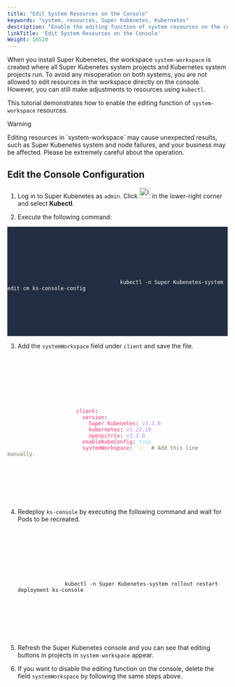 ```yaml
---
title: "Edit System Resources on the Console"
keywords: "system, resources, Super Kubenetes, Kubernetes"
description: "Enable the editing function of system resources on the console."
linkTitle: 'Edit System Resources on the Console'
Weight: 16520
---
```


When you install Super Kubenetes, the workspace `system-workspace` is created where all Super Kubenetes system projects and Kubernetes system projects run. To avoid any misoperation on both systems, you are not allowed to edit resources in the workspace directly on the console. However, you can still make adjustments to resources using `kubectl`.

This tutorial demonstrates how to enable the editing function of `system-workspace` resources.

<div className="notices warning">
  <p>Warning</p>
  <div>
    Editing resources in `system-workspace` may cause unexpected results, such as Super Kubenetes system and node failures, and your business may be affected. Please be extremely careful about the operation.
  </div>
</div>


## Edit the Console Configuration

1. Log in to Super Kubenetes as `admin`. Click <img src="/dist/assets/docs/v3.3/common-icons/hammer.png" height="25" width="25" alt="icon" /> in the lower-right corner and select **Kubectl**.

2. Execute the following command:

  <article className="highlight">
      <pre style="color: rgb(248, 248, 242); background: rgb(36, 46, 66); tab-size: 4;">
         <div className="copy-code-button" title="Copy Code"></div>
         <div className="code-over-div">
            <code>
               <p>
									kubectl -n Super Kubenetes-system edit cm ks-console-config
               </p>
            </code>
         </div>
      </pre>
   </article>

   

3. Add the `systemWorkspace` field under `client` and save the file.

  <article className="highlight">
    <pre>
        <div className="copy-code-button" title="Copy Code"></div>
        <div className="code-over-div">
           <code>
              <p>
                  <span style="color:#f92672">&nbsp;&nbsp;&nbsp;&nbsp;client</span>:
                  <span style="color:#f92672">&nbsp;&nbsp;&nbsp;&nbsp;&nbsp;&nbsp;version</span>:
                  <span style="color:#f92672">&nbsp;&nbsp;&nbsp;&nbsp;&nbsp;&nbsp;&nbsp;&nbsp;Super Kubenetes</span>: <span style="color:#ae81ff">v3.3.0</span> 
                  <span style="color:#f92672">&nbsp;&nbsp;&nbsp;&nbsp;&nbsp;&nbsp;&nbsp;&nbsp;kubernetes</span>: <span style="color:#ae81ff">v1.22.10</span> 
                  <span style="color:#f92672">&nbsp;&nbsp;&nbsp;&nbsp;&nbsp;&nbsp;&nbsp;&nbsp;openpitrix</span>: <span style="color:#ae81ff">v3.3.0</span> 
                  <span style="color:#f92672">&nbsp;&nbsp;&nbsp;&nbsp;&nbsp;&nbsp;enableKubeConfig</span>: <span style="color:#66d9ef">true</span> 
                  <span style="color:#f92672">&nbsp;&nbsp;&nbsp;&nbsp;&nbsp;&nbsp;systemWorkspace</span>: <span style="color:#e6db74">"$"</span><span style="color:#75715e">&nbsp;<span>&nbsp;#</span> Add this line manually.</span> 
              </p>
           </code>
        </div>
    </pre>
  </article>

4. Redeploy `ks-console` by executing the following command and wait for Pods to be recreated.

   <article className="highlight">
    <pre>
        <div className="copy-code-button" title="Copy Code"></div>
        <div className="code-over-div">
           <code>
              <p>
                  kubectl -n Super Kubenetes-system rollout restart deployment ks-console
              </p>
           </code>
        </div>
    </pre>
  </article>

5. Refresh the Super Kubenetes console and you can see that editing buttons in projects in `system-workspace` appear.

6. If you want to disable the editing function on the console, delete the field `systemWorkspace` by following the same steps above. 


